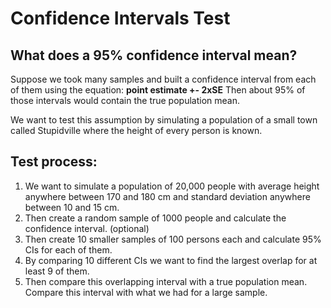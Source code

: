 # Confidence Intervals Test

## What does a 95% confidence interval mean?

Suppose we took many samples and built a confidence interval from each of them using the equation: **point estimate +- 2xSE**
Then about 95% of those intervals would contain the true population mean.

We want to test this assumption by simulating a population of a small town called Stupidville where the height of every person is known.

## Test process:

1. We want to simulate a population of 20,000 people with average height anywhere between 170 and 180 cm and standard deviation anywhere between 10 and 15 cm.
2. Then create a random sample of 1000 people and calculate the confidence interval. (optional)  
3. Then create 10 smaller samples of 100 persons each and calculate 95% CIs for each of them. 
4. By comparing 10 different CIs we want to find the largest overlap for at least 9 of them. 
5. Then compare this overlapping interval with a true population mean. Compare this interval with what we had for a large sample.
